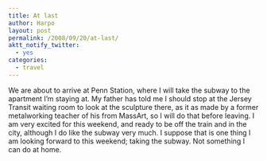 ```yaml
---
title: At last
author: Harpo
layout: post
permalink: /2008/09/20/at-last/
aktt_notify_twitter:
  - yes
categories:
  - travel
---
```

We are about to arrive at Penn Station, where I will take the subway to the apartment I&#8217;m staying at. My father has told me I should stop at the Jersey Transit waiting room to look at the sculpture there, as it as made by a former metalworking teacher of his from MassArt, so I will do that before leaving. I am very excited for this weekend, and ready to be off the train and in the city, although I do like the subway very much. I suppose that is one thing I am looking forward to this weekend; taking the subway. Not something I can do at home.